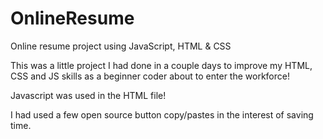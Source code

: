 # OnlineResume
Online resume project using JavaScript, HTML &amp; CSS

This was a little project I had done in a couple days to improve my HTML, CSS and JS skills as a beginner coder about to enter the workforce!

Javascript was used in the HTML file!

I had used a few open source button copy/pastes in the interest of saving time.
